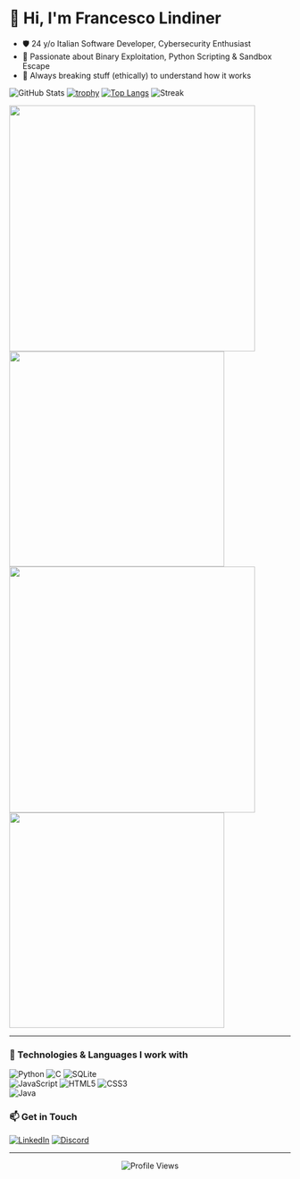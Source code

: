 # 👋 Hi, I'm Francesco Lindiner

- 🛡️ 24 y/o Italian Software Developer, Cybersecurity Enthusiast
- 🐍 Passionate about Binary Exploitation, Python Scripting & Sandbox Escape  
- 🔎 Always breaking stuff (ethically) to understand how it works  

![GitHub Stats](https://github-readme-stats.vercel.app/api?username=mrparsing&theme=tokyonight&show_icons=true&hide_title=true)
[![trophy](https://github-profile-trophy.vercel.app/?username=mrparsing&theme=onedark)](https://github.com/ryo-ma/github-profile-trophy)
[![Top Langs](https://github-readme-stats.vercel.app/api/top-langs/?username=mrparsing&layout=donut)](https://github.com/anuraghazra/github-readme-stats)
![Streak](https://github-readme-streak-stats.herokuapp.com/?user=mrparsing&theme=onedark)
<div>
  <img width="440px" src="https://github-readme-stats.vercel.app/api?username=mrparsing&theme=tokyonight&show_icons=true&hide_title=true">
  <img width="385px" src="https://github-profile-trophy.vercel.app/?username=mrparsing&theme=onedark" />
  <img width="440px" src="https://github-profile-trophy.vercel.app/?username=mrparsing&theme=onedark)](https://github.com/ryo-ma/github-profile-trophy">
  <img width="385px" src="https://github-readme-streak-stats.herokuapp.com/?user=mrparsing&theme=onedark" />
</div>

---

### 🧠 Technologies & Languages I work with

![Python](https://img.shields.io/badge/python-3670A0?style=for-the-badge&logo=python&logoColor=ffdd54)
![C](https://img.shields.io/badge/c-00599C?style=for-the-badge&logo=c&logoColor=white)
![SQLite](https://img.shields.io/badge/sqlite-07405e?style=for-the-badge&logo=sqlite&logoColor=white)  
![JavaScript](https://img.shields.io/badge/javascript-323330?style=for-the-badge&logo=javascript&logoColor=F7DF1E)
![HTML5](https://img.shields.io/badge/html5-E34F26?style=for-the-badge&logo=html5&logoColor=white)
![CSS3](https://img.shields.io/badge/css3-1572B6?style=for-the-badge&logo=css3&logoColor=white)  
![Java](https://img.shields.io/badge/java-ED8B00?style=for-the-badge&logo=openjdk&logoColor=white)



### 📫 Get in Touch

[![LinkedIn](https://img.shields.io/badge/linkedin-0A66C2?style=for-the-badge&logo=linkedin&logoColor=white)](https://www.linkedin.com/in/francescolindiner/)
[![Discord](https://img.shields.io/badge/discord-5563f0?style=for-the-badge&logo=discord&logoColor=white)](https://discordapp.com/users/972386566049763338)

---

<p align="center">
  <img src="https://komarev.com/ghpvc/?username=mrparsing&style=flat-square&color=blue" alt="Profile Views" />
</p>
